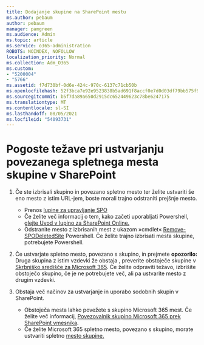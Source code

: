 ```yaml
---
title: Dodajanje skupine na SharePoint mestu
ms.author: pebaum
author: pebaum
manager: pamgreen
ms.audience: Admin
ms.topic: article
ms.service: o365-administration
ROBOTS: NOINDEX, NOFOLLOW
localization_priority: Normal
ms.collection: Adm_O365
ms.custom:
- "5200004"
- "5766"
ms.assetid: f7d730bf-0d6e-424c-970c-6137c71cb50b
ms.openlocfilehash: 52f3bca7e92e9523838b5ad691f8accf0e7d0d03df79bb575f93b024e32cf3c4
ms.sourcegitcommit: b5f7da89a650d2915dc652449623c78be6247175
ms.translationtype: MT
ms.contentlocale: sl-SI
ms.lasthandoff: 08/05/2021
ms.locfileid: "54093731"
---
```

# <a name="common-issues-when-creating-a-group-connected-site-in-sharepoint"></a>Pogoste težave pri ustvarjanju povezanega spletnega mesta skupine v SharePoint

1. Če ste izbrisali skupino in povezano spletno mesto ter želite ustvariti še eno mesto z istim URL-jem, boste morali trajno odstraniti prejšnje mesto.

   - Prenos [lupine za upravljanje SPO](https://support.office.com/article/introduction-to-the-sharepoint-online-management-shell-c16941c3-19b4-4710-8056-34c034493429)
   - Če želite več informacij o tem, kako začeti uporabljati Powershell, [glejte Uvod v lupino za SharePoint Online.](/powershell/module/sharepoint-online/remove-sposite)
   - Odstranite mesto z izbrisanih mest z ukazom »cmdlet« [Remove-SPODeletedSite](/powershell/module/sharepoint-online/remove-sposite?view=sharepoint-ps) Powershell. Če želite trajno izbrisati mesta skupine, potrebujete Powershell.

1. Če ustvarjate spletno mesto, povezano s skupino, in prejmete **opozorilo:** Druga skupina z istim vzdevki že obstaja , preverite obstoječe skupine v [Skrbniško središče za Microsoft 365](https://admin.microsoft.com/AdminPortal/Home#/groups). Če želite odpraviti težavo, izbrišite obstoječo skupino, če je ne potrebujete več, ali pa ustvarite mesto z drugim vzdevki.

1. Obstaja več načinov za ustvarjanje in uporabo sodobnih skupin v SharePoint.

   - Obstoječa mesta lahko povežete s skupino Microsoft 365 mest. Če želite več informacij, [Povezovalnik skupino Microsoft 365 prek SharePoint vmesnika](/sharepoint/dev/transform/modernize-connect-to-office365-group#connect-an-office-365-group-using-the-sharepoint-user-interface).
   - Če želite Microsoft 365 spletno mesto, povezano s skupino, morate ustvariti spletno [mesto skupine.](https://admin.microsoft.com/sharepoint)
